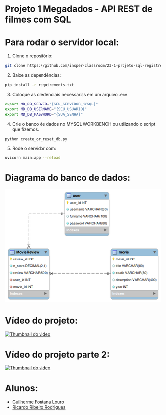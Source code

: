 # Projeto 1 Megadados - API REST de filmes com SQL

# Para rodar o servidor local:
1. Clone o repositório: 
```sh 
git clone https://github.com/insper-classroom/23-1-projeto-sql-registrogeral
```
2. Baixe as dependências: 
```sh 
pip install -r requirements.txt
```
3. Coloque as credenciais necessarias em um arquivo .env
```sh
export MD_DB_SERVER="{SEU_SERVIDOR_MYSQL}"
export MD_DB_USERNAME="{SEU_USUARIO}"
export MD_DB_PASSWORD="{SUA_SENHA}" 
```
4. Crie o banco de dados no MYSQL WORKBENCH ou utilizando o script que fizemos.
```sh
python create_or_reset_db.py
```
5. Rode o servidor com: 
```sh
uvicorn main:app --reload
```

# Diagrama do banco de dados:

![Diagrama do banco de dados](diagrama.png "Diagrama")


# Vídeo do projeto:

[![Thumbnail do video](http://img.youtube.com/vi/_TvoIRiWiOU/0.jpg)](https://youtu.be/_TvoIRiWiOU "Demonstração da API")

# Vídeo do projeto parte 2:

[![Thumbnail do video](http://img.youtube.com/vi/DHtEh5DUFto/0.jpg)](https://youtu.be/DHtEh5DUFto "Demonstração da API com ORM")

# Alunos:
- [Guilherme Fontana Louro](https://github.com/guifl2001)
- [Ricardo Ribeiro Rodrigues](https://github.com/RicardoRibeiroRodrigues)